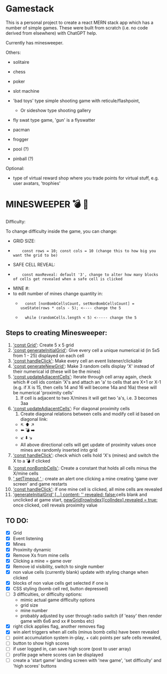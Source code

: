 # Gamestack

This is a personal project to create a react MERN stack app which has a number of simple games. These were built from scratch (i.e. no code derived from elsewhere) with ChatGPT help. 

Currently has minesweeper.


Others:

- solitaire
- chess
- poker
- slot machine
- 'bad toys' type simple shooting game with reticule/flashpoint, 
  - Or sideshow type shooting gallery
- fly swat type game, 'gun' is a flyswatter
- pacman
- frogger

- pool (?)
- pinball (?)

Optional:
- type of virtual reward shop where you trade points for virtual stuff, e.g. user avatars, 'trophies'


# MINESWEEPER 💣 🚩

Difficulty:

To change difficulty inside the game, you can change:
- GRID SIZE:
-         const rows = 10; const cols = 10 (change this to how big you want the grid to be)
- SAFE CELL REVEAL:
-         const maxReveal: default '3', change to alter how many blocks of cells get revealed when a safe cell is clicked
- MINE #:
- to edit number of mines change quantity in:
  -       const [nonBombCellsCount, setNonBombCellsCount] = useState(rows * cols - 5); <---- change the 5
  -       while (randomCells.length < 5) <----- change the 5


## Steps to creating Minesweeper:

1. <u>'const Grid'</u>: Create 5 x 5 grid
2. <u>'const generateInitialGrid'</u>: Give every cell a unique numerical id (in 5x5 from 1 - 25) displayed on each cell
3. <u>'const handleClick'</u>: Make every cell an event listener/clickable
4. <u>'const generateNewGrid'</u>: Make 3 random cells display 'X' instead of their numerical id (these will be the mines)
5. <u>'const updateAdjacentCells'</u>: Iterate through cell array again, check which # cell ids contain 'X's and attach an 'a' to cells that are X+1 or X-1 (e.g. if X is 15, then cells 14 and 16 will become 14a and 16a) these will be numerical 'proximity cells' 
   1. If cell is adjacent to two X/mines it will get two 'a's, i.e. 3 becomes 3aa
6. <u>'const updateAdjacentCells'</u>: For diagonal proximity cells
   1. Create diagonal relations  between cells and modify cell id based on diagonal link:
   -   ↖️ ⬆️ ↗️
   -   ⬅️ 💣 ➡️
   -   ↙️ ⬇️ ↘️
   -   All above directional cells will get update of proximity values once mines are randomly inserted into grid
7. <u>'const handleClick'</u>: check which cells hold 'X's (mines) and switch the X to a 💣 if clicked
8. <u>'const nonBombCells'</u>: Create a constant that holds all cells minus the X/mine cells 
9.  <u>' setTimeout ' </u>: create an alert one clicking a mine creating 'game over screen' and game restarts
10. <u>'const handleClick'</u>: if one mine cell is clicked, all mine cells are revealed
11. <u>'generateInitialGrid' [...] content: '' revealed: false:</u>cells blank and unclicked at game start, <u>newGrid[rowIndex][colIndex].revealed = true:</u> once clicked, cell reveals proximity value

## TO DO: 

- [x] Grid
- [x] Event listening
- [x] Mines
- [x] Proximity dynamic
- [x] Remove Xs from mine cells
- [x] Clicking a mine = game over
- [x] Remove id visibility, switch to single number
- [x] non value cells (currently blank) update with styling change when clicked
- [x] blocks of non value cells get selected if one is 
- [x] CSS styling (bomb cell red, button depressed)
- [ ] 3 difficulties, or difficulty options:
  - mimic actual game difficulty options 
  - grid size
  - mine number
  - probably adjusted by user through radio switch (if 'easy' then render game with 6x6 and xx # bombs etc)
- [x] right click applies flag, another removes flag
- [x] win alert triggers when all cells (minus bomb cells) have been revealed
- [ ] point accumulation system in-play, + calc points per safe cells revealed, 
- [ ] button to show high scores
- [ ] if user logged in, can save high score (post to user array)
- [ ] profile page where scores can be displayed
- [ ] create a 'start game' landing screen with 'new game', 'set difficulty' and 'high scores' buttons